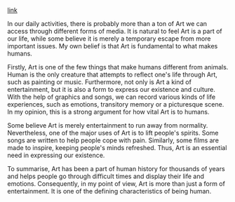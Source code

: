 [link](https://www.ielts-writing.info/EXAM/ielts_writing_samples_task_2/1226/)

In our daily activities, there is probably more than a ton of Art we can access through different forms of media. It is natural to feel Art is a part of our life, while some believe it is merely a temporary escape from more important issues. My own belief is that Art is fundamental to what makes humans.

Firstly, Art is one of the few things that make humans different from animals. Human is the only creature that attempts to reflect one's life through Art, such as painting or music. Furthermore, not only is Art a kind of entertainment, but it is also a form to express our existence and culture. With the help of graphics and songs, we can record various kinds of life experiences, such as emotions, transitory memory or a picturesque scene. In my opinion, this is a strong argument for how vital Art is to humans.

Some believe Art is merely entertainment to run away from normality. Nevertheless, one of the major uses of Art is to lift people's spirits. Some songs are written to help people cope with pain. Similarly, some films are made to inspire, keeping people's minds refreshed. Thus, Art is an essential need in expressing our existence.

To summarise, Art has been a part of human history for thousands of years and helps people go through difficult times and display their life and emotions. Consequently, in my point of view, Art is more than just a form of entertainment. It is one of the defining characteristics of being human.